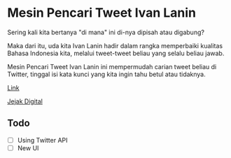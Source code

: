 # Mesin Pencari Tweet Ivan Lanin

Sering kali kita bertanya "di mana" ini di-nya dipisah atau digabung?

Maka dari itu, uda kita Ivan Lanin hadir dalam rangka memperbaiki kualitas Bahasa Indonesia kita, melalui tweet-tweet beliau yang selalu beliau jawab.

Mesin Pencari Tweet Ivan Lanin ini mempermudah carian tweet beliau di Twitter, tinggal isi kata kunci yang kita ingin tahu betul atau tidaknya.

[Link](https://ivanlanin.achan.id/)

[Jejak Digital](https://twitter.com/tapitapeh/status/1317404813185875970)

## Todo

- [ ] Using Twitter API
- [ ] New UI

